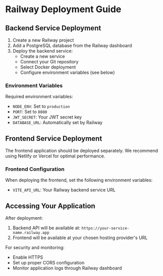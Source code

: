 # Railway Deployment Guide

## Backend Service Deployment

1. Create a new Railway project
2. Add a PostgreSQL database from the Railway dashboard
3. Deploy the backend service:
   - Create a new service
   - Connect your Git repository
   - Select Docker deployment
   - Configure environment variables (see below)

### Environment Variables

Required environment variables:
- `NODE_ENV`: Set to `production`
- `PORT`: Set to `8080`
- `JWT_SECRET`: Your JWT secret key
- `DATABASE_URL`: Automatically set by Railway

## Frontend Service Deployment

The frontend application should be deployed separately. We recommend using Netlify or Vercel for optimal performance.

### Frontend Configuration

When deploying the frontend, set the following environment variables:
- `VITE_API_URL`: Your Railway backend service URL

## Accessing Your Application

After deployment:
1. Backend API will be available at: `https://your-service-name.railway.app`
2. Frontend will be available at your chosen hosting provider's URL

For security and monitoring:
- Enable HTTPS
- Set up proper CORS configuration
- Monitor application logs through Railway dashboard
